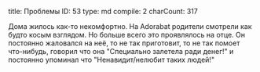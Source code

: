 title:          Проблемы
ID:             53
type:           md
compile:        2
charCount:      317


Дома жилось как-то некомфортно. На Adorabat родители смотрели как будто косым взглядом. Но больше всего это проявлялось на отце.
Он постоянно жаловался на неё, то не так приготовит, то не так помоет что-нибудь, говорил что она "Специально залетела ради денег!" и постоянно упоминал что "Ненавидит/нелюбит таких людей!"